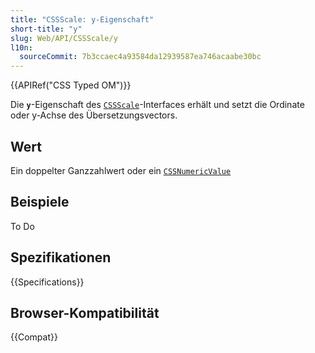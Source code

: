 ```yaml
---
title: "CSSScale: y-Eigenschaft"
short-title: "y"
slug: Web/API/CSSScale/y
l10n:
  sourceCommit: 7b3ccaec4a93584da12939587ea746acaabe30bc
---
```


{{APIRef("CSS Typed OM")}}

Die **`y`**-Eigenschaft des [`CSSScale`](/de/docs/Web/API/CSSScale)-Interfaces erhält und setzt die Ordinate oder y-Achse des Übersetzungsvectors.

## Wert

Ein doppelter Ganzzahlwert oder ein [`CSSNumericValue`](/de/docs/Web/API/CSSNumericValue)

## Beispiele

To Do

## Spezifikationen

{{Specifications}}

## Browser-Kompatibilität

{{Compat}}
